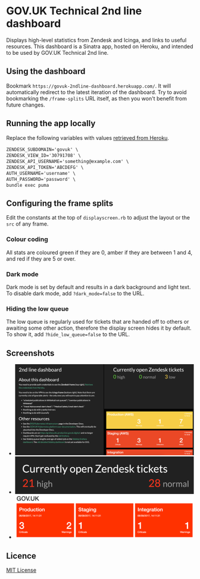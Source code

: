 # GOV.UK Technical 2nd line dashboard

Displays high-level statistics from Zendesk and Icinga, and links to useful resources.
This dashboard is a Sinatra app, hosted on Heroku, and intended to be used by GOV.UK Technical 2nd line.

## Using the dashboard

Bookmark `https://govuk-2ndline-dashboard.herokuapp.com/`. It will automatically redirect to the latest iteration of the dashboard. Try to avoid bookmarking the `/frame-splits` URL itself, as then you won't benefit from future changes.

## Running the app locally

Replace the following variables with values [retrieved from Heroku](https://dashboard.heroku.com/apps/govuk-2ndline-dashboard/settings).

```
ZENDESK_SUBDOMAIN='govuk' \
ZENDESK_VIEW_ID='30791708' \
ZENDESK_API_USERNAME='something@example.com' \
ZENDESK_API_TOKEN='ABCDEFG' \
AUTH_USERNAME='username' \
AUTH_PASSWORD='password' \
bundle exec puma
```

## Configuring the frame splits

Edit the constants at the top of `displayscreen.rb` to adjust the layout or the `src` of any frame.

### Colour coding

All stats are coloured green if they are 0, amber if they are between 1 and 4, and red if they are 5 or over.

### Dark mode

Dark mode is set by default and results in a dark background and light text. To disable dark mode, add `?dark_mode=false` to the URL.

### Hiding the low queue

The low queue is regularly used for tickets that are handed off to others or awaiting some other action, therefore the display screen hides it by default. To show it, add `?hide_low_queue=false` to the URL.

## Screenshots

- ![GOV.UK Technical 2nd line Dashboard layout](docs/layout.png)
- ![GOV.UK Zendesk Display Screen](docs/zendesk.png)
- ![GOV.UK Icinga alerts "Blinken" screen](docs/blinken.png)

## Licence

[MIT License](LICENCE)
